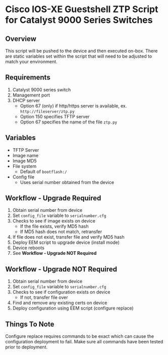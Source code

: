 # Cisco IOS-XE Guestshell ZTP Script for Catalyst 9000 Series Switches

## Overview

This script will be pushed to the device and then executed on-box. There are static variables set within the script that will need to be adjusted to match your environment.

## Requirements

1. Catalyst 9000 series switch
2. Management port
3. DHCP server
   * Option 67 (only) if http/https server is available, ex. `http://fileserver/ztp.py`
   * Option 150 specifies TFTP server
   * Option 67 specifies the name of the file `ztp.py`

## Variables

* TFTP Server
* Image name
* Image MD5
* File system
  * Default of `bootflash:/`
* Config file
  * Uses serial number obtained from the device

## Workflow - Upgrade Required

1. Obtain serial number from device
2. Set `config_file` variable to `serialnumber.cfg`
3. Checks to see if image exists on device
   * If the file exists, verify MD5 hash
   * If MD5 hash does not match, retransfer
4. If file does not exist, transfer file and verify MD5 hash
5. Deploy EEM script to upgrade device (install mode)
6. Device reboots
7. See **Workflow - Upgrade NOT Required**

## Workflow - Upgrade NOT Required

1. Obtain serial number from device
2. Set `config_file` variable to `serialnumber.cfg`
3. Checks to see if configuration exists on device
   * If not, transfer file over
4. Find and remove any existing certs on device
5. Deploy configuration using EEM script (configure replace)

## Things To Note

Configure replace requires commands to be exact which can cause the configuration deployment to fail. Make sure all commands have been tested prior to deployment.
